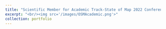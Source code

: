 ```yaml
---
title: "Scientific Member for Academic Track-State of Map 2022 Conference"
excerpt: "<br/><img src='/images/OSMAcademic.png'>"
collection: portfolio
---
```

